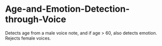 # Age-and-Emotion-Detection-through-Voice
Detects age from a male voice note, and if age > 60, also detects emotion. Rejects female voices.
